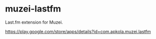 muzei-lastfm
============

Last.fm extension for Muzei.

https://play.google.com/store/apps/details?id=com.apkola.muzei.lastfm
